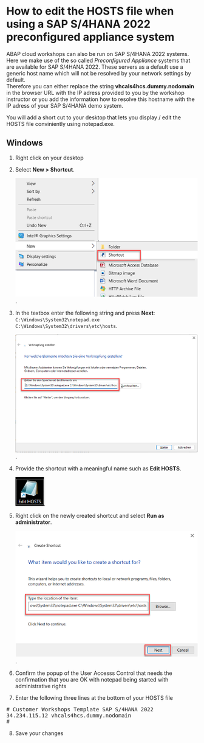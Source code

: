 # How to edit the HOSTS file when using a SAP S/4HANA 2022 preconfigured appliance system

ABAP cloud workshops can also be run on SAP S/4HANA 2022 systems. Here we make use of the so called *Preconfigured Appliance* systems that are available for SAP S/4HANA 2022.
These servers as a default use a generic host name which will not be resolved by your network settings by default.  
Therefore you can either replace the string **vhcals4hcs.dummy.nodomain** in the browser URL with the IP adress provided to you by the workshop instructor or you add the information how to resolve this hostname with the IP adress of your SAP S/4HANA demo system.

You will add a short cut to your desktop that lets you display / edit the HOSTS file conviniently using notepad.exe.   

## Windows 

1. Right click on your desktop 
2. Select **New > Shortcut**.

   ![Edit HOSTS](images/100_edit_hosts.png).

3. In the textbox enter the following string and press **Next**:
   `C:\Windows\System32\notepad.exe C:\Windows\System32\drivers\etc\hosts`. 
   
   ![Edit HOSTS](images/102_edit_hosts.png).
   
4. Provide the shortcut with a meaningful name such as **Edit HOSTS**.

   ![Edit HOSTS](images/105_edit_hosts.png).

5. Right click on the newly created shortcut and select **Run as administrator**.   
 
   ![Edit HOSTS](images/110_edit_hosts.png).

7. Confirm the popup of the User Accesss Control that needs the confirmation that you are OK with notepad being started with administrative rights
8. Enter the following three lines at the bottom of your HOSTS file

<pre>
# Customer Workshops Template SAP S/4HANA 2022
34.234.115.12 vhcals4hcs.dummy.nodomain
#
</pre>

8. Save your changes 



